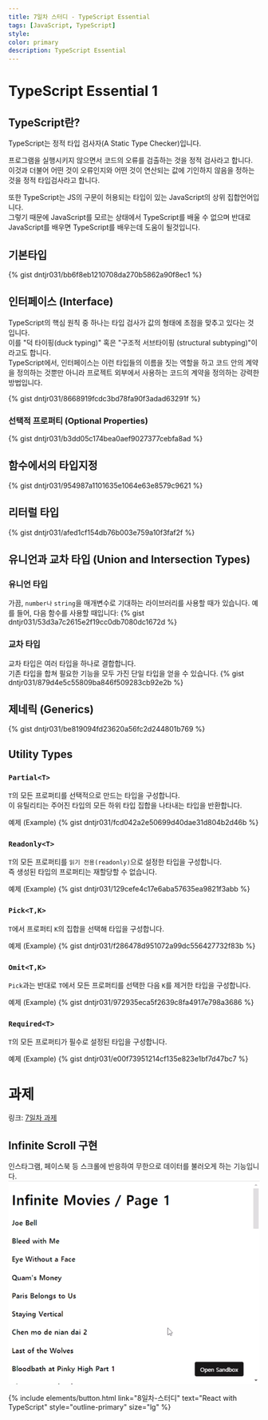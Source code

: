 ```yaml
---
title: 7일차 스터디 - TypeScript Essential
tags: [JavaScript, TypeScript]
style:
color: primary
description: TypeScript Essential
---
```


# TypeScript Essential 1

## TypeScript란?
TypeScript는 정적 타입 검사자(A Static Type Checker)입니다.

프로그램을 실행시키지 않으면서 코드의 오류를 검출하는 것을 정적 검사라고 합니다.\
이것과 더불어 어떤 것이 오류인지와 어떤 것이 연산되는 값에 기인하지 않음을 정하는 것을 정적 타입검사라고 합니다.

또한 TypeScript는 JS의 구문이 허용되는 타입이 있는 JavaScript의 상위 집합언어입니다.\
그렇기 때문에 JavaScript를 모르는 상태에서 TypeScript를 배울 수 없으며 반대로 JavaScript를 배우면 TypeScript를 배우는데 도움이 될것입니다.


## 기본타입
{% gist dntjr031/bb6f8eb1210708da270b5862a90f8ec1 %}


## 인터페이스 (Interface)
TypeScript의 핵심 원칙 중 하나는 타입 검사가 값의 형태에 초점을 맞추고 있다는 것입니다.\
이를 "덕 타이핑(duck typing)" 혹은 "구조적 서브타이핑 (structural subtyping)"이라고도 합니다.\
TypeScript에서, 인터페이스는 이런 타입들의 이름을 짓는 역할을 하고 코드 안의 계약을 정의하는 것뿐만 아니라 프로젝트 외부에서 사용하는 코드의 계약을 정의하는 강력한 방법입니다.

{% gist dntjr031/8668919fcdc3bd78fa90f3adad63291f %}

### 선택적 프로퍼티 (Optional Properties)
{% gist dntjr031/b3dd05c174bea0aef9027377cebfa8ad %}

## 함수에서의 타입지정
{% gist dntjr031/954987a1101635e1064e63e8579c9621 %}

## 리터럴 타입
{% gist dntjr031/afed1cf154db76b003e759a10f3faf2f %}

## 유니언과 교차 타입 (Union and Intersection Types)
### 유니언 타입
가끔, `number나` `string`을 매개변수로 기대하는 라이브러리를 사용할 때가 있습니다. 예를 들어, 다음 함수를 사용할 때입니다:
{% gist dntjr031/53d3a7c2615e2f19cc0db7080dc1672d %}
### 교차 타입
교차 타입은 여러 타입을 하나로 결합합니다.\
기존 타입을 합쳐 필요한 기능을 모두 가진 단일 타입을 얻을 수 있습니다.
{% gist dntjr031/879d4e5c55809ba846f509283cb92e2b %}

## 제네릭 (Generics)
{% gist dntjr031/be819094fd23620a56fc2d244801b769 %}

## Utility Types
### `Partial<T>`
`T`의 모든 프로퍼티를 선택적으로 만드는 타입을 구성합니다.\
이 유틸리티는 주어진 타입의 모든 하위 타입 집합을 나타내는 타입을 반환합니다.

예제 (Example)
{% gist dntjr031/fcd042a2e50699d40dae31d804b2d46b %}

### `Readonly<T>`
`T`의 모든 프로퍼티를 `읽기 전용(readonly)`으로 설정한 타입을 구성합니다.\
즉 생성된 타입의 프로퍼티는 재할당할 수 없습니다.

예제 (Example)
{% gist dntjr031/129cefe4c17e6aba57635ea9821f3abb %}

### `Pick<T,K>`
`T`에서 프로퍼티 `K`의 집합을 선택해 타입을 구성합니다.

예제 (Example)
{% gist dntjr031/f286478d951072a99dc556427732f83b %}

### `Omit<T,K>`
`Pick`과는 반대로 `T`에서 모든 프로퍼티를 선택한 다음 `K`를 제거한 타입을 구성합니다.

예제 (Example)
{% gist dntjr031/972935eca5f2639c8fa4917e798a3686 %}

### `Required<T>`
`T`의 모든 프로퍼티가 필수로 설정된 타입을 구성합니다.

예제 (Example)
{% gist dntjr031/e00f73951214cf135e823e1bf7d47bc7 %}


# 과제
링크: [7일차 과제](https://codesandbox.io/s/seuteodi-7ilca-gwaje-qkbkw)

## Infinite Scroll 구현
인스타그램, 페이스북 등 스크롤에 반응하여 무한으로 데이터를 불러오게 하는 기능입니다.
![7.gif](/assets/images/study/7.gif)


<div class="ws-page-link-right d-flex justify-content-end border-top border-secondary mt-5 mb-3 pt-3">
{% include elements/button.html link="8일차-스터디" text="React with TypeScript" style="outline-primary" size="lg" %}
</div>
